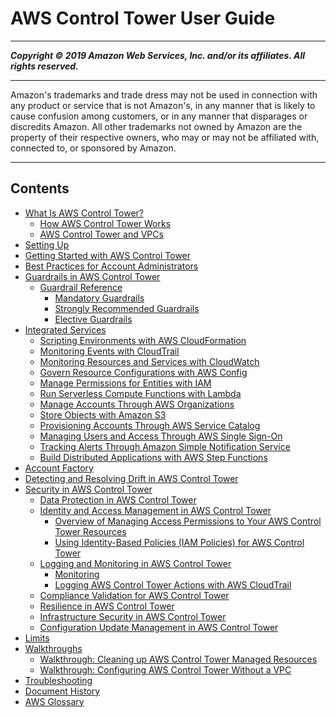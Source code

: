 # AWS Control Tower User Guide

-----
*****Copyright &copy; 2019 Amazon Web Services, Inc. and/or its affiliates. All rights reserved.*****

-----
Amazon's trademarks and trade dress may not be used in 
     connection with any product or service that is not Amazon's, 
     in any manner that is likely to cause confusion among customers, 
     or in any manner that disparages or discredits Amazon. All other 
     trademarks not owned by Amazon are the property of their respective
     owners, who may or may not be affiliated with, connected to, or 
     sponsored by Amazon.

-----
## Contents
+ [What Is AWS Control Tower?](what-is-control-tower.md)
   + [How AWS Control Tower Works](how-control-tower-works.md)
   + [AWS Control Tower and VPCs](vpc-concepts.md)
+ [Setting Up](setting-up.md)
+ [Getting Started with AWS Control Tower](getting-started-with-control-tower.md)
+ [Best Practices for Account Administrators](best-practices.md)
+ [Guardrails in AWS Control Tower](guardrails.md)
   + [Guardrail Reference](guardrails-reference.md)
      + [Mandatory Guardrails](mandatory-guardrails.md)
      + [Strongly Recommended Guardrails](strongly-recommended-guardrails.md)
      + [Elective Guardrails](elective-guardrails.md)
+ [Integrated Services](integrated-services.md)
   + [Scripting Environments with AWS CloudFormation](cloudformation.md)
   + [Monitoring Events with CloudTrail](cloudtrail.md)
   + [Monitoring Resources and Services with CloudWatch](cloudwatch.md)
   + [Govern Resource Configurations with AWS Config](config.md)
   + [Manage Permissions for Entities with IAM](iam.md)
   + [Run Serverless Compute Functions with Lambda](lambda.md)
   + [Manage Accounts Through AWS Organizations](organizations.md)
   + [Store Objects with Amazon S3](s3.md)
   + [Provisioning Accounts Through AWS Service Catalog](service-catalog.md)
   + [Managing Users and Access Through AWS Single Sign-On](sso.md)
   + [Tracking Alerts Through Amazon Simple Notification Service](sns.md)
   + [Build Distributed Applications with AWS Step Functions](step-functions.md)
+ [Account Factory](account-factory.md)
+ [Detecting and Resolving Drift in AWS Control Tower](drift.md)
+ [Security in AWS Control Tower](security.md)
   + [Data Protection in AWS Control Tower](controltower-console-encryption.md)
   + [Identity and Access Management in AWS Control Tower](auth-access.md)
      + [Overview of Managing Access Permissions to Your AWS Control Tower Resources](access-control-overview.md)
      + [Using Identity-Based Policies (IAM Policies) for AWS Control Tower](access-control-managing-permissions.md)
   + [Logging and Monitoring in AWS Control Tower](logging-and-monitoring.md)
      + [Monitoring](monitoring-overview.md)
      + [Logging AWS Control Tower Actions with AWS CloudTrail](logging-using-cloudtrail.md)
   + [Compliance Validation for AWS Control Tower](compliance-program-info.md)
   + [Resilience in AWS Control Tower](disaster-recovery-resiliency.md)
   + [Infrastructure Security in AWS Control Tower](infrastructure-security.md)
   + [Configuration Update Management in AWS Control Tower](configuration-updates.md)
+ [Limits](limits.md)
+ [Walkthroughs](walkthroughs.md)
   + [Walkthrough: Cleaning up AWS Control Tower Managed Resources](walkthrough-delete.md)
   + [Walkthrough: Configuring AWS Control Tower Without a VPC](configure-without-vpc.md)
+ [Troubleshooting](troubleshooting.md)
+ [Document History](doc-history.md)
+ [AWS Glossary](glossary.md)